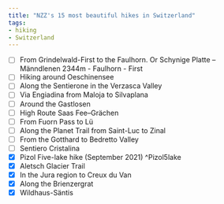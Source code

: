 ```yaml
---
title: "NZZ's 15 most beautiful hikes in Switzerland"
tags:
- hiking
- Switzerland
---
```

- [ ] From Grindelwald-First to the Faulhorn. Or Schynige Platte – Männdlenen 2344m - Faulhorn - First
- [ ] Hiking around Oeschinensee
- [ ] Along the Sentierone in the Verzasca Valley
- [ ] Via Engiadina from Maloja to Silvaplana
- [ ] Around the Gastlosen
- [ ] High Route Saas Fee–Grächen
- [ ] From Fuorn Pass to Lü
- [ ] Along the Planet Trail from Saint-Luc to Zinal
- [ ] From the Gotthard to Bedretto Valley
- [ ] Sentiero Cristalina
- [x] Pizol Five-lake hike (September 2021) ^Pizol5lake
- [x] Aletsch Glacier Trail
- [x] In the Jura region to Creux du Van
- [x] Along the Brienzergrat
- [x] Wildhaus-Säntis
